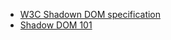 - [W3C Shadown DOM specification](http://www.w3.org/TR/shadow-dom/)
- [Shadow DOM 101](http://www.html5rocks.com/en/tutorials/webcomponents/shadowdom/)
